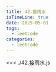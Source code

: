 ```yaml
---
title: 42.接雨水
isTimeLine: true
date: 2025-05-01
tags:
  - leetcode
categories:
  - leetcode
---
```


<<< ./42.接雨水.js
